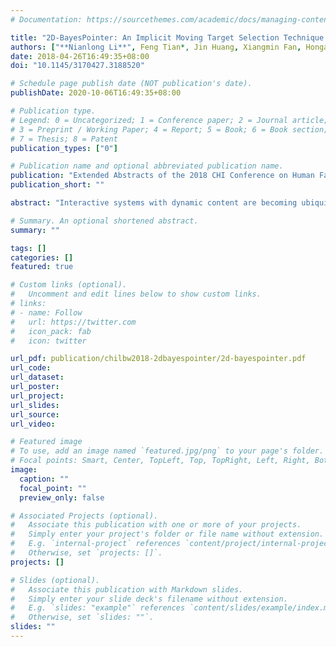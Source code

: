 ```yaml
---
# Documentation: https://sourcethemes.com/academic/docs/managing-content/

title: "2D-BayesPointer: An Implicit Moving Target Selection Technique Enabled by Human Performance Modeling (CHI LBW '18)"
authors: ["**Nianlong Li**", Feng Tian*, Jin Huang, Xiangmin Fan, Hongan Wang]
date: 2018-04-26T16:49:35+08:00
doi: "10.1145/3170427.3188520"

# Schedule page publish date (NOT publication's date).
publishDate: 2020-10-06T16:49:35+08:00

# Publication type.
# Legend: 0 = Uncategorized; 1 = Conference paper; 2 = Journal article;
# 3 = Preprint / Working Paper; 4 = Report; 5 = Book; 6 = Book section;
# 7 = Thesis; 8 = Patent
publication_types: ["0"]

# Publication name and optional abbreviated publication name.
publication: "Extended Abstracts of the 2018 CHI Conference on Human Factors in Computing Systems"
publication_short: ""

abstract: "Interactive systems with dynamic content are becoming ubiquitous nowadays. However, it is challenging to select small and fast-moving targets in such environment. We present 2D-BayesPointer, a novel interaction technique to assist moving target selection in 2D space. Compared with previous techniques, our method provides implicit support without modifying the original interface design. Moreover, the algorithmic parameters are determined by probabilistic modeling of human performance in moving target selection tasks. The preliminary results from a pilot study have shown that this technique can significantly improve both selection speed and accuracy."

# Summary. An optional shortened abstract.
summary: ""

tags: []
categories: []
featured: true

# Custom links (optional).
#   Uncomment and edit lines below to show custom links.
# links:
# - name: Follow
#   url: https://twitter.com
#   icon_pack: fab
#   icon: twitter

url_pdf: publication/chilbw2018-2dbayespointer/2d-bayespointer.pdf
url_code:
url_dataset:
url_poster:
url_project:
url_slides:
url_source:
url_video:

# Featured image
# To use, add an image named `featured.jpg/png` to your page's folder. 
# Focal points: Smart, Center, TopLeft, Top, TopRight, Left, Right, BottomLeft, Bottom, BottomRight.
image:
  caption: ""
  focal_point: ""
  preview_only: false

# Associated Projects (optional).
#   Associate this publication with one or more of your projects.
#   Simply enter your project's folder or file name without extension.
#   E.g. `internal-project` references `content/project/internal-project/index.md`.
#   Otherwise, set `projects: []`.
projects: []

# Slides (optional).
#   Associate this publication with Markdown slides.
#   Simply enter your slide deck's filename without extension.
#   E.g. `slides: "example"` references `content/slides/example/index.md`.
#   Otherwise, set `slides: ""`.
slides: ""
---
```

